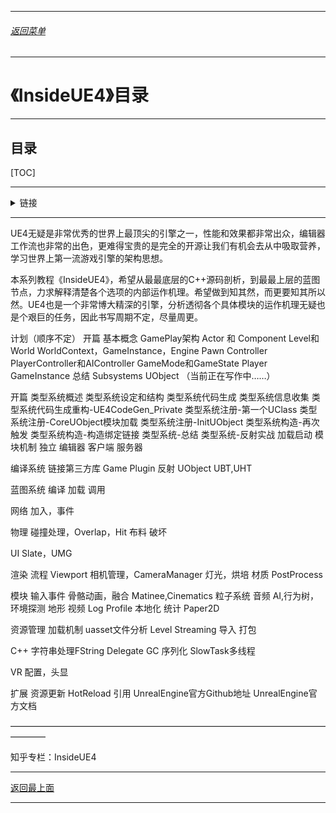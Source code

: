 
------

###### [返回菜单](../ZhiHu_UE_Core_Menu.md)

------

# 《InsideUE4》目录

------

## 目录

[TOC]

------

<details>~~~~
<summary>链接</summary>

> [《InsideUE4》目录](https://zhuanlan.zhihu.com/p/22813908)

------

</details>

------

UE4无疑是非常优秀的世界上最顶尖的引擎之一，性能和效果都非常出众，编辑器工作流也非常的出色，更难得宝贵的是完全的开源让我们有机会去从中吸取营养，学习世界上第一流游戏引擎的架构思想。

本系列教程《InsideUE4》，希望从最最底层的C++源码剖析，到最最上层的蓝图节点，力求解释清楚各个选项的内部运作机理。希望做到知其然，而更要知其所以然。UE4也是一个非常博大精深的引擎，分析透彻各个具体模块的运作机理无疑也是个艰巨的任务，因此书写周期不定，尽量周更。



计划（顺序不定）
开篇
基本概念
GamePlay架构
Actor 和 Component
Level和World
WorldContext，GameInstance，Engine
Pawn
Controller
PlayerController和AIController
GameMode和GameState
Player
GameInstance
总结
Subsystems
UObject （当前正在写作中……）

开篇
类型系统概述
类型系统设定和结构
类型系统代码生成
类型系统信息收集
类型系统代码生成重构-UE4CodeGen_Private
类型系统注册-第一个UClass
类型系统注册-CoreUObject模块加载
类型系统注册-InitUObject
类型系统构造-再次触发
类型系统构造-构造绑定链接
类型系统-总结
类型系统-反射实战
加载启动
模块机制
独立
编辑器
客户端
服务器


编译系统
链接第三方库
Game
Plugin
反射 UObject
UBT,UHT


蓝图系统
编译
加载
调用


网络
加入，事件


物理
碰撞处理，Overlap，Hit
布料
破坏


UI
Slate，UMG


渲染
流程
Viewport
相机管理，CameraManager
灯光，烘培
材质
PostProcess


模块
输入事件
骨骼动画，融合
Matinee,Cinematics
粒子系统
音频
AI,行为树，环境探测
地形
视频
Log
Profile
本地化
统计
Paper2D


资源管理
加载机制
uasset文件分析
Level Streaming
导入
打包


C++
字符串处理FString
Delegate
GC
序列化
SlowTask多线程


VR
配置，头显


扩展
资源更新
HotReload
引用
UnrealEngine官方Github地址
UnrealEngine官方文档


————————————————————————————————————————

知乎专栏：InsideUE4

------

[返回最上面](#返回菜单)

___________________________________________________________________________________________

